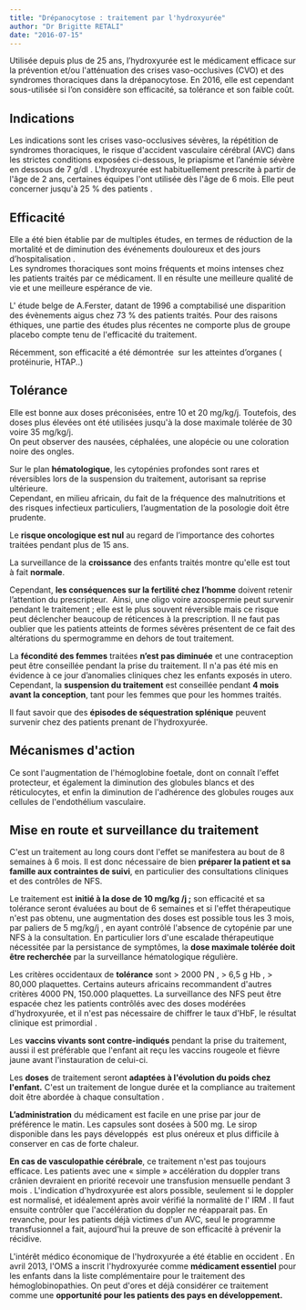 ```yaml
---
title: "Drépanocytose : traitement par l'hydroxyurée"
author: "Dr Brigitte RETALI"
date: "2016-07-15"
---
```


<div class="teaser"><p>Utilisée depuis plus de 25 ans, l’hydroxyurée est le médicament efficace sur la prévention et/ou l'atténuation des crises vaso-occlusives (CVO) et des syndromes thoraciques dans la drépanocytose. En 2016, elle est cependant sous-utilisée si l’on considère son efficacité, sa tolérance et son faible coût.</p></div>

## Indications

Les indications sont les crises vaso-occlusives sévères, la répétition de syndromes thoraciques, le risque d'accident vasculaire cérébral (AVC) dans les strictes conditions exposées ci-dessous, le priapisme et l’anémie sévère en dessous de 7 g/dl . L'hydroxyurée est habituellement prescrite à partir de l'âge de 2 ans, certaines équipes l'ont utilisée dès l'âge de 6 mois. Elle peut concerner jusqu'à 25 % des patients .

## Efficacité

Elle a été bien établie par de multiples études, en termes de réduction de la mortalité et de diminution des événements douloureux et des jours d’hospitalisation .  
Les syndromes thoraciques sont moins fréquents et moins intenses chez les patients traités par ce médicament. Il en résulte une meilleure qualité de vie et une meilleure espérance de vie.

L' étude belge de A.Ferster, datant de 1996 a comptabilisé une disparition des évènements aigus chez 73 % des patients traités. Pour des raisons éthiques, une partie des études plus récentes ne comporte plus de groupe placebo compte tenu de l'efficacité du traitement.

Récemment, son efficacité a été démontrée  sur les atteintes d’organes ( protéinurie, HTAP..)

## Tolérance

Elle est bonne aux doses préconisées, entre 10 et 20 mg/kg/j. Toutefois, des doses plus élevées ont été utilisées jusqu'à la dose maximale tolérée de 30 voire 35 mg/kg/j.  
On peut observer des nausées, céphalées, une alopécie ou une coloration noire des ongles. 

Sur le plan **hématologique**, les cytopénies profondes sont rares et réversibles lors de la suspension du traitement, autorisant sa reprise ultérieure.  
Cependant, en milieu africain, du fait de la fréquence des malnutritions et des risques infectieux particuliers, l’augmentation de la posologie doit être prudente. 

Le **risque oncologique est nul** au regard de l’importance des cohortes traitées pendant plus de 15 ans. 

La surveillance de la **croissance** des enfants traités montre qu'elle est tout à fait **normale**.

Cependant, **les conséquences sur la fertilité chez l’homme** doivent retenir l’attention du prescripteur.  Ainsi, une oligo voire azoospermie peut survenir pendant le traitement ; elle est le plus souvent réversible mais ce risque peut déclencher beaucoup de réticences à la prescription. Il ne faut pas oublier que les patients atteints de formes sévères présentent de ce fait des altérations du spermogramme en dehors de tout traitement.

La **fécondité des femmes** traitées **n’est pas diminuée** et une contraception peut être conseillée pendant la prise du traitement. Il n'a pas été mis en évidence à ce jour d’anomalies cliniques chez les enfants exposés in utero.  
Cependant, la **suspension du traitement** est conseillée pendant **4 mois avant la conception**, tant pour les femmes que pour les hommes traités.

Il faut savoir que des **épisodes de séquestration splénique** peuvent survenir chez des patients prenant de l'hydroxyurée.

## Mécanismes d'action 

Ce sont l'augmentation de l'hémoglobine foetale, dont on connaît l'effet protecteur, et également la diminution des globules blancs et des réticulocytes, et enfin la diminution de l'adhérence des globules rouges aux cellules de l'endothélium vasculaire.

## Mise en route et surveillance du traitement

C'est un traitement au long cours dont l'effet se manifestera au bout de 8 semaines à 6 mois. Il est donc nécessaire de bien **préparer la patient et sa famille aux contraintes de suivi**, en particulier des consultations cliniques et des contrôles de NFS.

Le traitement est **initié à la dose de 10 mg/kg /j ;** son efficacité et sa tolérance seront évaluées au bout de 6 semaines et si l'effet thérapeutique n'est pas obtenu, une augmentation des doses est possible tous les 3 mois, par paliers de 5 mg/kg/j , en ayant contrôlé l'absence de cytopénie par une NFS à la consultation. En particulier lors d'une escalade thérapeutique nécessitée par la persistance de symptômes, la **dose maximale tolérée doit être recherchée** par la surveillance hématologique régulière.

Les critères occidentaux de **tolérance** sont > 2000 PN , > 6,5 g Hb , > 80,000 plaquettes. Certains auteurs africains recommandent d'autres critères 4000 PN, 150.000 plaquettes. La surveillance des NFS peut être espacée chez les patients contrôlés avec des doses modérées d'hydroxyurée, et il n'est pas nécessaire de chiffrer le taux d'HbF, le résultat clinique est primordial . 

Les **vaccins vivants sont contre-indiqués** pendant la prise du traitement, aussi il est préférable que l'enfant ait reçu les vaccins rougeole et fièvre jaune avant l'instauration de celui-ci.

Les **doses** de traitement seront **adaptées à l'évolution du poids chez l'enfant.** C'est un traitement de longue durée et la compliance au traitement doit être abordée à chaque consultation .

**L’administration** du médicament est facile en une prise par jour de préférence le matin. Les capsules sont dosées à 500 mg. Le sirop disponible dans les pays développés  est plus onéreux et plus difficile à conserver en cas de forte chaleur.

**En cas de vasculopathie cérébrale**, ce traitement n'est pas toujours efficace. Les patients avec une « simple » accélération du doppler trans crânien devraient en priorité recevoir une transfusion mensuelle pendant 3 mois . L'indication d'hydroxyurée est alors possible, seulement si le doppler est normalisé, et idéalement après avoir vérifié la normalité de l' IRM . Il faut ensuite contrôler que l'accélération du doppler ne réapparait pas. En revanche, pour les patients déjà victimes d'un AVC, seul le programme transfusionnel a fait, aujourd'hui la preuve de son efficacité à prévenir la récidive.

L'intérêt médico économique de l'hydroxyurée a été établie en occident . En avril 2013, l'OMS a inscrit l'hydroxyurée comme **médicament essentiel** pour les enfants dans la liste complémentaire pour le traitement des hémoglobinopathies. On peut d'ores et déjà considérer ce traitement comme une **opportunité pour les patients des pays en développement.**

